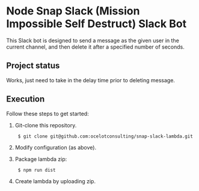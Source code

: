 # Node Snap Slack (Mission Impossible Self Destruct) Slack Bot
This Slack bot is designed to send a message as the given user in the current
channel, and then delete it after a specified number of seconds.

## Project status
Works, just need to take in the delay time prior to deleting message.

## Execution
Follow these steps to get started:

1. Git-clone this repository.

        $ git clone git@github.com:ocelotconsulting/snap-slack-lambda.git

2. Modify configuration (as above).

3. Package lambda zip:

        $ npm run dist

4. Create lambda by uploading zip.
